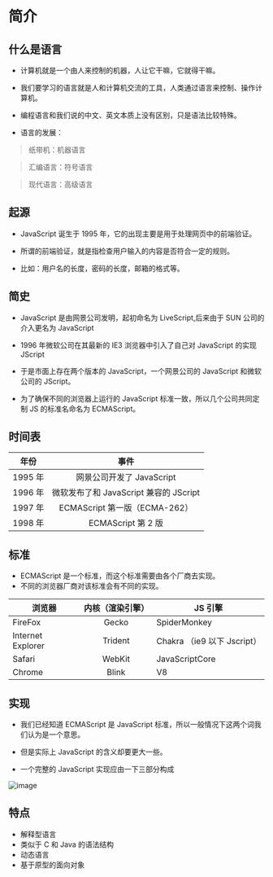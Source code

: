 # 简介

## 什么是语言

-   计算机就是一个由人来控制的机器，人让它干嘛，它就得干嘛。
-   我们要学习的语言就是人和计算机交流的工具，人类通过语言来控制、操作计算机。
-   编程语言和我们说的中文、英文本质上没有区别，只是语法比较特殊。

-   语言的发展：

> 纸带机：机器语言

> 汇编语言：符号语言

> 现代语言：高级语言

## 起源

-   JavaScript 诞生于 1995 年，它的出现主要是用于处理网页中的前端验证。

-   所谓的前端验证，就是指检查用户输入的内容是否符合一定的规则。

-   比如：用户名的长度，密码的长度，邮箱的格式等。

## 简史

-   JavaScript 是由网景公司发明，起初命名为 LiveScript,后来由于 SUN 公司的介入更名为 JavaScript

-   1996 年微软公司在其最新的 IE3 浏览器中引入了自己对 JavaScript 的实现 JScript

-   于是市面上存在两个版本的 JavaScript，一个网景公司的 JavaScript 和微软公司的 JScript。

-   为了确保不同的浏览器上运行的 JavaScript 标准一致，所以几个公司共同定制 JS 的标准名命名为 ECMAScript。

## 时间表

| 年份    |                  事件                  |
| ------- | :------------------------------------: |
| 1995 年 |       网景公司开发了 JavaScript        |
| 1996 年 | 微软发布了和 JavaScript 兼容的 JScript |
| 1997 年 |     ECMAScript 第一版（ECMA-262）      |
| 1998 年 |           ECMAScript 第 2 版           |

## 标准

-   ECMAScript 是一个标准，而这个标准需要由各个厂商去实现。
-   不同的浏览器厂商对该标准会有不同的实现。

| 浏览器            | 内核（渲染引擎） | JS 引擎                     |
| ----------------- | :--------------: | --------------------------- |
| FireFox           |      Gecko       | SpiderMonkey                |
| Internet Explorer |     Trident      | Chakra （ie9 以下 Jscript） |
| Safari            |      WebKit      | JavaScriptCore              |
| Chrome            |      Blink       | V8                          |

## 实现

-   我们已经知道 ECMAScript 是 JavaScript 标准，所以一般情况下这两个词我们认为是一个意思。

-   但是实际上 JavaScript 的含义却要更大一些。

-   一个完整的 JavaScript 实现应由一下三部分构成

![image](https://github.com/squid-Xu/picx-images-hosting/raw/master/20241031/image.8s372o6kk2.3d4srbjxdc.jpg)

## 特点

-   解释型语言
-   类似于 C 和 Java 的语法结构
-   动态语言
-   基于原型的面向对象
